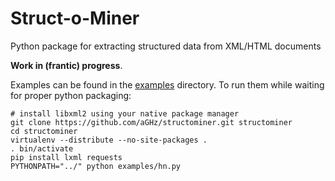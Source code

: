 Struct-o-Miner
==============

Python package for extracting structured data from XML/HTML documents

**Work in (frantic) progress**.

Examples can be found in the [examples](https://github.com/aGHz/structominer/tree/master/examples) directory. To run them while waiting for proper python packaging:

    # install libxml2 using your native package manager
    git clone https://github.com/aGHz/structominer.git structominer
    cd structominer
    virtualenv --distribute --no-site-packages .
    . bin/activate
    pip install lxml requests
    PYTHONPATH="../" python examples/hn.py
